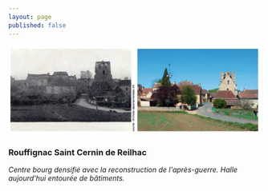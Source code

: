 ```yaml
---
layout: page
published: false
---
```


![P20_01.jpg](data/images/9/histoire/P20_01.jpg)

### Rouffignac Saint Cernin de Reilhac
_Centre bourg densifié avec la reconstruction de l'après-guerre. Halle aujourd'hui entourée de bâtiments._
